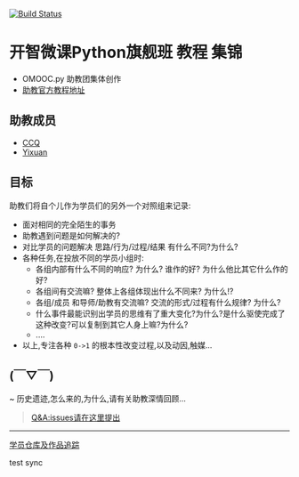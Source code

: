 [![Build Status](https://travis-ci.org/OpenMindClub/OMOOC.py.svg?branch=master)](https://travis-ci.org/OpenMindClub/OMOOC.py)

# 开智微课Python旗舰班 教程 集锦
* OMOOC.py 助教团集体创作
* [助教官方教程地址](http://openmindclub.gitbooks.io/omooc-py/content/)

## 助教成员
* [CCQ](https://github.com/ccqpein)  
* [Yixuan](https://github.com/YixuanBurnett)  

## 目标
助教们将自个儿作为学员们的另外一个对照组来记录:  

- 面对相同的完全陌生的事务
- 助教遇到问题是如何解决的?
- 对比学员的问题解决 思路/行为/过程/结果 有什么不同?为什么?
- 各种任务,在投放不同的学员小组时:
    + 各组内部有什么不同的响应? 为什么? 谁作的好? 为什么他比其它什么作的好?
    + 各组间有交流嘛? 整体上各组体现出什么不同来? 为什么!?
    + 各组/成员 和导师/助教有交流嘛? 交流的形式/过程有什么规律? 为什么?
    + 什么事件最能识别出学员的思维有了重大变化?为什么?是什么驱使完成了这种改变?可以复制到其它人身上嘛?为什么?
    + ....
- 以上,专注各种 `0->1` 的根本性改变过程,以及动因,触媒...


## (￣▽￣)
~ 历史遗迹,怎么来的,为什么,请有关助教深情回顾...

> [Q&A:issues请在这里提出](https://github.com/OpenMindClub/OMOOC.py/issues)

-----
[学员仓库及作品追踪](https://github.com/OpenMindClub/OMOOC.py/wiki)


test sync
